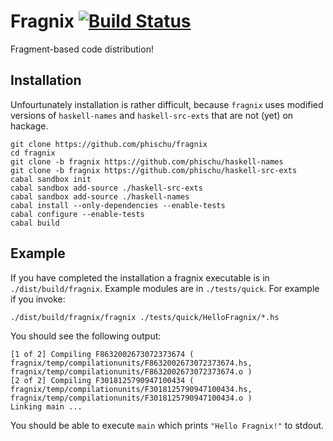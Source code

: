 
Fragnix [![Build Status](https://travis-ci.org/phischu/fragnix.svg?branch=master)](https://travis-ci.org/phischu/fragnix)
=======

Fragment-based code distribution!

Installation
------------

Unfourtunately installation is rather difficult, because `fragnix` uses modified versions of `haskell-names` and `haskell-src-exts` that are not (yet) on hackage.

    git clone https://github.com/phischu/fragnix
    cd fragnix
    git clone -b fragnix https://github.com/phischu/haskell-names
    git clone -b fragnix https://github.com/phischu/haskell-src-exts
    cabal sandbox init
    cabal sandbox add-source ./haskell-src-exts
    cabal sandbox add-source ./haskell-names
    cabal install --only-dependencies --enable-tests
    cabal configure --enable-tests
    cabal build

Example
-------

If you have completed the installation a fragnix executable is in `./dist/build/fragnix`. Example modules are in `./tests/quick`. For example if you invoke:
    
    ./dist/build/fragnix/fragnix ./tests/quick/HelloFragnix/*.hs

You should see the following output:

    [1 of 2] Compiling F8632002673072373674 ( fragnix/temp/compilationunits/F8632002673072373674.hs, fragnix/temp/compilationunits/F8632002673072373674.o )
    [2 of 2] Compiling F3018125790947100434 ( fragnix/temp/compilationunits/F3018125790947100434.hs, fragnix/temp/compilationunits/F3018125790947100434.o )
    Linking main ...

You should be able to execute `main` which prints `"Hello Fragnix!"` to stdout.

